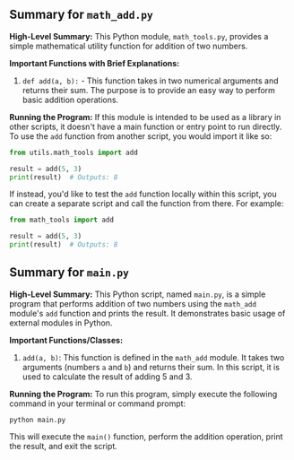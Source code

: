 
## Summary for `math_add.py`

 **High-Level Summary:**
This Python module, `math_tools.py`, provides a simple mathematical utility function for addition of two numbers.

**Important Functions with Brief Explanations:**
1. `def add(a, b):` - This function takes in two numerical arguments and returns their sum. The purpose is to provide an easy way to perform basic addition operations.

**Running the Program:**
If this module is intended to be used as a library in other scripts, it doesn't have a main function or entry point to run directly. To use the `add` function from another script, you would import it like so:

```python
from utils.math_tools import add

result = add(5, 3)
print(result)  # Outputs: 8
```

If instead, you'd like to test the `add` function locally within this script, you can create a separate script and call the function from there. For example:

```python
from math_tools import add

result = add(5, 3)
print(result)  # Outputs: 8
```

## Summary for `main.py`

 **High-Level Summary:**
This Python script, named `main.py`, is a simple program that performs addition of two numbers using the `math_add` module's `add` function and prints the result. It demonstrates basic usage of external modules in Python.

**Important Functions/Classes:**
1. `add(a, b)`: This function is defined in the `math_add` module. It takes two arguments (numbers `a` and `b`) and returns their sum. In this script, it is used to calculate the result of adding 5 and 3.

**Running the Program:**
To run this program, simply execute the following command in your terminal or command prompt:

```
python main.py
```

This will execute the `main()` function, perform the addition operation, print the result, and exit the script.
